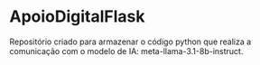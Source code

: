 # ApoioDigitalFlask
Repositório criado para armazenar o código python que realiza a comunicação com o modelo de IA: meta-llama-3.1-8b-instruct.  
